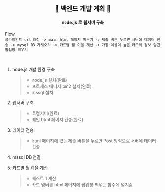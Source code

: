 ##  <center> 💯 백엔드 개발 계획 💯 <center/>

#### <center> **node.js** 로 웹서버 구축 <center/>

Flow <br/>
`클라이언트 url 요청 -> main html 페이지 띄우기 -> 제출 버튼 누르면 서버에 데이터 전송 -> mysql DB 가져오기 -> 카드별 월 이율 계산 -> 가장 이율이 높은 카드의 정보 담긴 팝업창 띄우기`

<br/>

1. node.js 개발 환경 구축
    > - node.js 설치(완료)
    > - 프로세스 매니저 pm2 설치(완료) 
    > - mssql 설치

2. 웹서버 구축
    > - 로컬서버(완료)
    > - 메인 html 페이지 전송(완료)

3. 데이터 전송
    > - html 페이지에 있는 제출 버튼을 누르면 Post 방식으로 서버에 데이터 전송

4. mssql DB 연결
    
5. 카드별 월 이율 계산
    > - 베스트 1 계산
    > - 카드 넘버를 html 페이지에 팝업창 띄우는 함수에 넘겨줌

